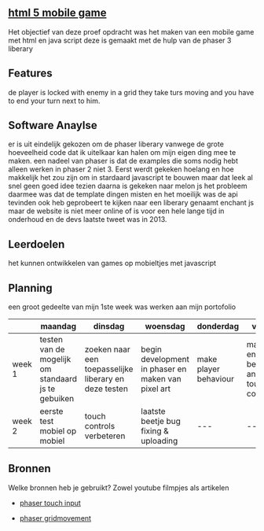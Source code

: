 ## [html 5 mobile game](http://24422.hosts.ma-cloud.nl/bewijzenmap/)

Het objectief van deze proef opdracht was het maken van een mobile game met html en java script deze is gemaakt met de hulp van de phaser 3 liberary

## Features
de player is locked with enemy in a grid they take turs moving and you have to end your turn next to him.

## Software Anaylse 
er is uit eindelijk gekozen om de phaser liberary vanwege de grote hoeveelheid code dat ik uitelkaar kan halen om mijn eigen ding mee te maken. een nadeel van phaser is dat de examples die soms nodig hebt alleen werken in phaser 2 niet 3. 
Eerst werdt gekeken hoelang en hoe makkelijk het zou zijn om in stardaard javascript te bouwen maar dat leek al snel geen goed idee tezien daarna is gekeken naar melon js het probleem daarmee was dat de template dingen misten en het moeilijk was de api tevinden ook heb geprobeert te kijken naar een liberary genaamt enchant js maar de website is niet meer online of is voor een hele lange tijd in onderhoud en de devs laatste tweet was in 2013.

## Leerdoelen
het kunnen ontwikkelen van games op mobieltjes met javascript

## Planning 
een groot gedeelte van mijn 1ste week was werken aan mijn portofolio 

| | maandag | dinsdag | woensdag | donderdag | vrijdag | zaterdag | zondag |
|  ---  | --- | --- | --- | --- | --- | --- | --- |
|week 1 | testen van de mogelijk om standaard js te gebuiken | zoeken naar een toepasselijke liberary en deze testen | begin development in phaser en maken van pixel art  | make player behaviour | make enemy behaviour and start touch controls |--- | --- |
|week 2 | eerste test mobiel op mobiel | touch controls verbeteren |laatste beetje bug fixing & uploading| --- | --- | --- | --- |



## Bronnen
Welke bronnen heb je gebruikt? Zowel youtube filmpjes als artikelen

- [phaser touch input](https://phaser.io/examples/v3/view/input/multitouch/two-touch-inputs)

- [phaser gridmovement](http://phaser.io/examples/v3/view/game-objects/tilemap/static/grid-movement)

